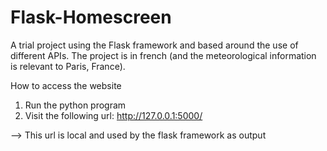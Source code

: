 # Flask-Homescreen
A trial project using the Flask framework and based around the use of different APIs. 
The project is in french (and the meteorological information is relevant to Paris, France).

How to access the website
1. Run the python program
2. Visit the following url: http://127.0.0.1:5000/

--> This url is local and used by the flask framework as output
